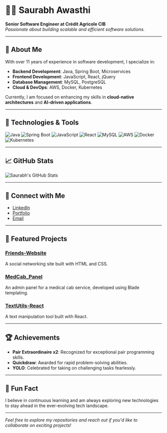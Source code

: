 # 👨‍💻 Saurabh Awasthi

**Senior Software Engineer at Crédit Agricole CIB**  
*Passionate about building scalable and efficient software solutions.*

---

## 🚀 About Me

With over 11 years of experience in software development, I specialize in:

- **Backend Development**: Java, Spring Boot, Microservices
- **Frontend Development**: JavaScript, React, jQuery
- **Database Management**: MySQL, PostgreSQL
- **Cloud & DevOps**: AWS, Docker, Kubernetes

Currently, I am focused on enhancing my skills in **cloud-native architectures** and **AI-driven applications**.

---

## 🔧 Technologies & Tools

![Java](https://img.shields.io/badge/Java-ED8B00?style=flat-square&logo=java&logoColor=white)
![Spring Boot](https://img.shields.io/badge/Spring%20Boot-6DB33F?style=flat-square&logo=spring-boot&logoColor=white)
![JavaScript](https://img.shields.io/badge/JavaScript-F7DF1E?style=flat-square&logo=javascript&logoColor=black)
![React](https://img.shields.io/badge/React-61DAFB?style=flat-square&logo=react&logoColor=black)
![MySQL](https://img.shields.io/badge/MySQL-4479A1?style=flat-square&logo=mysql&logoColor=white)
![AWS](https://img.shields.io/badge/AWS-232F3E?style=flat-square&logo=amazon-aws&logoColor=white)
![Docker](https://img.shields.io/badge/Docker-2496ED?style=flat-square&logo=docker&logoColor=white)
![Kubernetes](https://img.shields.io/badge/Kubernetes-326CE5?style=flat-square&logo=kubernetes&logoColor=white)

---

## 📈 GitHub Stats

![Saurabh's GitHub Stats](https://github-readme-stats.vercel.app/api?username=saurabhawasthi618&show_icons=true&theme=radical)

---

## 📍 Connect with Me

- [LinkedIn](https://www.linkedin.com/in/saurabh-awasthi-77319420a)
- [Portfolio](https://your-portfolio.com)
- [Email](mailto:your-email@example.com)

---

## 📌 Featured Projects

### [Friends-Website](https://github.com/saurabhawasthi618/Friends-Website)
A social networking site built with HTML and CSS.

### [MedCab_Panel](https://github.com/saurabhawasthi618/MedCab_Panel)
An admin panel for a medical cab service, developed using Blade templating.

### [TextUtils-React](https://github.com/saurabhawasthi618/TextUtils-React)
A text manipulation tool built with React.

---

## 🏆 Achievements

- **Pair Extraordinaire x2**: Recognized for exceptional pair programming skills.
- **Quickdraw**: Awarded for rapid problem-solving abilities.
- **YOLO**: Celebrated for taking on challenging tasks fearlessly.

---

## 💬 Fun Fact

I believe in continuous learning and am always exploring new technologies to stay ahead in the ever-evolving tech landscape.

---

*Feel free to explore my repositories and reach out if you'd like to collaborate on exciting projects!*

